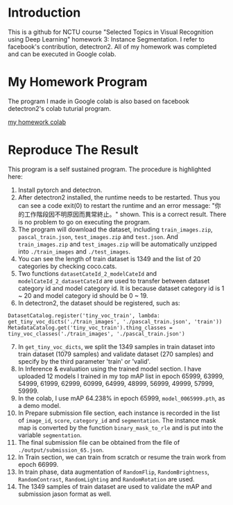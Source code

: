 # Introduction
This is a github for NCTU course "Selected Topics in Visual Recognition using Deep Learning" homework 3: Instance Segmentation.
I refer to facebook's contribution, detectron2.
All of my homework was completed and can be executed in Google colab.

# My Homework Program
The program I made in Google colab is also based on facebook detectron2's colab tuturial program.

[my homework colab](https://colab.research.google.com/drive/1PNSWJJ-nY5csmPRuPq-ST9DKMkYxz5Mx?usp=sharing)

# Reproduce The Result
This program is a self sustained program. The procedure is highlighted here:

1. Install pytorch and detectron.
2. After detectron2 installed, the runtime needs to be restarted. Thus you can see a code exit(0) to restart the runtime and an error message: "你的工作階段因不明原因而異常終止。" shown. This is a correct result. There is no problem to go on executing the program.
3. The program will download the dataset, including `train_images.zip`, `pascal_train.json`, `test_images.zip` and `test.json`. And `train_images.zip` and `test_images.zip` will be automatically unzipped into `./train_images` and `./test_images`.
4. You can see the length of train dataset is 1349 and the list of 20 categories by checking coco.cats.
5. Two functions `datasetCateId_2_modelCateId` and `modelCateId_2_datasetCateId` are used to transfer between dataset category id and model category id. It is because dataset category id is 1 ~ 20 and model category id should be 0 ~ 19.
6. In detectron2, the dataset should be registered, such as:
<pre><code>DatasetCatalog.register('tiny_voc_train', lambda: get_tiny_voc_dicts('./train_images', './pascal_train.json', 'train'))
MetadataCatalog.get('tiny_voc_train').thing_classes = tiny_voc_classes('./train_images', './pascal_train.json') </code></pre>
7. In `get_tiny_voc_dicts`, we split the 1349 samples in train dataset into train dataset (1079 samples) and validate dataset (270 samples) and specify by the third parameter 'train' or 'valid'.
8. In Inference & evaluation using the trained model section. I have uploaded 12 models I trained in my top mAP list in epoch 65999, 63999, 54999, 61999, 62999, 60999, 64999, 48999, 56999, 49999, 57999, 59999.
9. In the colab, I use mAP 64.238% in epoch 65999, `model_0065999.pth`, as a demo model.
10. In Prepare submission file section, each instance is recorded in the list of `image_id`, `score`, `category_id` and `segmentation`. The instance mask map is converted by the function `binary_mask_to_rle` and is put into the variable `segmentation`.
11. The final submission file can be obtained from the file of `./output/submission_65.json`.
12. In Train section, we can train from scratch or resume the train work from epoch 66999.
13. In train phase, data augmentation of `RandomFlip`, `RandomBrightness`, `RandomContrast`, `RandomLighting` and `RandomRotation` are used.
14. The 1349 samples of train dataset are used to validate the mAP and submission jason format as well.
